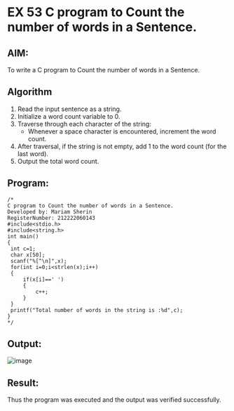 # EX 53 C program to Count the number of words in a Sentence.
## AIM:
To write a C program to Count the number of words in a Sentence.

## Algorithm
1. Read the input sentence as a string.
2. Initialize a word count variable to 0.
3. Traverse through each character of the string:
   - Whenever a space character is encountered, increment the word count.
4. After traversal, if the string is not empty, add 1 to the word count (for the last word).
5. Output the total word count.


## Program:
```
/*
C program to Count the number of words in a Sentence.
Developed by: Mariam Sherin
RegisterNumber: 212222060143
#include<stdio.h>
#include<string.h>
int main()
{
 int c=1;
 char x[50];
 scanf("%[^\n]",x);
 for(int i=0;i<strlen(x);i++)
 {
     if(x[i]==' ')
     {
         c++;
     }
 }
 printf("Total number of words in the string is :%d",c);
}
*/
```

## Output:

![image](https://github.com/user-attachments/assets/111a85dc-6f2b-4c44-8475-340ba070b4b6)


## Result:
Thus the program was executed and the output was verified successfully.
